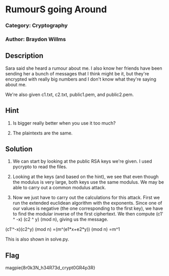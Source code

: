 
# RumourS going Around
### Category: Cryptography
### Author: Braydon Willms

## Description
Sara said she heard a rumour about me. I also know her friends have been sending her a bunch of messages that I think might be it, but they're encrypted with really big numbers and I don't know what they're saying about me.

We're also given c1.txt, c2.txt, public1.pem, and public2.pem.

## Hint
1. Is bigger really better when you use it too much? 

2. The plaintexts are the same.

## Solution
1. We can start by looking at the public RSA keys we're given. I used pycrypto to read the files.

2. Looking at the keys (and based on the hint), we see that even though the modulus is very large, both keys use the same modulus. We may be able to carry out a common modulus attack.

3. Now we just have to carry out the calculations for this attack. First we run the extended euclidean algorithm with the exponents. Since one of our values is negative (the one corresponding to the first key), we have to find the modular inverse of the first ciphertext. We then compute (c1' ^ -x) (c2 ^ y) (mod n), giving us the message.

(c1'^-x)(c2^y) (mod n)
=(m^(e1\*x+e2\*y)) (mod n)
=m^1

This is also shown in solve.py.

## Flag
magpie{8r0k3N\_h34R73d\_crypt0GR4p3R}
